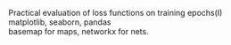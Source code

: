 Practical evaluation of loss functions on training epochs(I)
<br>matplotlib, seaborn, pandas
<br>basemap for maps, networkx for nets.
